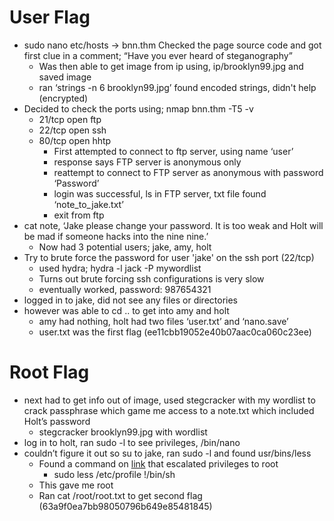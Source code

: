 # User Flag
- sudo nano etc/hosts → bnn.thm
Checked the page source code and got first clue in a comment;  “Have you ever heard of steganography”
    - Was then able to get image from ip using, ip/brooklyn99.jpg and saved image
    - ran ‘strings -n 6 brooklyn99.jpg’ found encoded strings, didn't help (encrypted)
- Decided to check the ports using; nmap bnn.thm -T5 -v
	- 21/tcp open ftp
	- 22/tcp open ssh
	- 80/tcp open hhtp
        - First attempted to connect to ftp server, using name ‘user’
        - response says FTP server is anonymous only
        - reattempt to connect to FTP server as anonymous with password ‘Password’
        - login was successful, ls in FTP server, txt file found ‘note_to_jake.txt’
        - exit from ftp
- cat note, ‘Jake please change your password. It is too weak and Holt will be mad if someone hacks into the nine nine.’
	- Now had 3 potential users; jake, amy, holt
- Try to brute force the password for user 'jake' on the ssh port (22/tcp)
    - used hydra; hydra -l jack -P mywordlist
    - Turns out brute forcing ssh configurations is very slow
    - eventually worked, password: 987654321
- logged in to jake, did not see any files or directories
- however was able to cd .. to get into amy and holt
    - amy had nothing, holt had two files ‘user.txt’ and ‘nano.save’
    - user.txt was the first flag (ee11cbb19052e40b07aac0ca060c23ee)
# Root Flag
- next had to get info out of image, used stegcracker with my wordlist to crack passphrase which game me access to a note.txt which included Holt’s password
    - stegcracker brooklyn99.jpg with wordlist
- log in to holt, ran sudo -l to see privileges, /bin/nano
- couldn’t figure it out so su to jake, ran sudo -l and found usr/bins/less
    - Found a command on [link](https://gtfobins.github.io/gtfobins/less/#sudo) that escalated privileges to root
        -   sudo less /etc/profile
            !/bin/sh
    - This gave me root
    - Ran cat /root/root.txt to get second flag (63a9f0ea7bb98050796b649e85481845)
